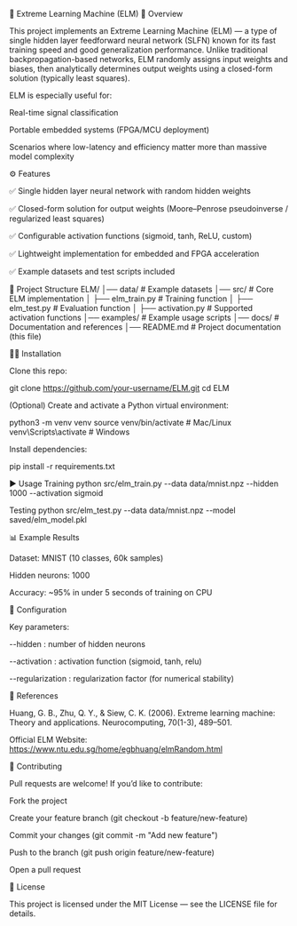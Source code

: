 📘 Extreme Learning Machine (ELM)
🚀 Overview

This project implements an Extreme Learning Machine (ELM) — a type of single hidden layer feedforward neural network (SLFN) known for its fast training speed and good generalization performance. Unlike traditional backpropagation-based networks, ELM randomly assigns input weights and biases, then analytically determines output weights using a closed-form solution (typically least squares).

ELM is especially useful for:

Real-time signal classification

Portable embedded systems (FPGA/MCU deployment)

Scenarios where low-latency and efficiency matter more than massive model complexity

⚙️ Features

✅ Single hidden layer neural network with random hidden weights

✅ Closed-form solution for output weights (Moore–Penrose pseudoinverse / regularized least squares)

✅ Configurable activation functions (sigmoid, tanh, ReLU, custom)

✅ Lightweight implementation for embedded and FPGA acceleration

✅ Example datasets and test scripts included

📂 Project Structure
ELM/
│── data/              # Example datasets
│── src/               # Core ELM implementation
│   ├── elm_train.py   # Training function
│   ├── elm_test.py    # Evaluation function
│   ├── activation.py  # Supported activation functions
│── examples/          # Example usage scripts
│── docs/              # Documentation and references
│── README.md          # Project documentation (this file)

🧑‍💻 Installation

Clone this repo:

git clone https://github.com/your-username/ELM.git
cd ELM


(Optional) Create and activate a Python virtual environment:

python3 -m venv venv
source venv/bin/activate   # Mac/Linux
venv\Scripts\activate      # Windows


Install dependencies:

pip install -r requirements.txt

▶️ Usage
Training
python src/elm_train.py --data data/mnist.npz --hidden 1000 --activation sigmoid

Testing
python src/elm_test.py --data data/mnist.npz --model saved/elm_model.pkl

📊 Example Results

Dataset: MNIST (10 classes, 60k samples)

Hidden neurons: 1000

Accuracy: ~95% in under 5 seconds of training on CPU

🔧 Configuration

Key parameters:

--hidden : number of hidden neurons

--activation : activation function (sigmoid, tanh, relu)

--regularization : regularization factor (for numerical stability)

📘 References

Huang, G. B., Zhu, Q. Y., & Siew, C. K. (2006). Extreme learning machine: Theory and applications. Neurocomputing, 70(1-3), 489–501.

Official ELM Website: https://www.ntu.edu.sg/home/egbhuang/elmRandom.html

🤝 Contributing

Pull requests are welcome! If you’d like to contribute:

Fork the project

Create your feature branch (git checkout -b feature/new-feature)

Commit your changes (git commit -m "Add new feature")

Push to the branch (git push origin feature/new-feature)

Open a pull request

📜 License

This project is licensed under the MIT License — see the LICENSE
 file for details.
